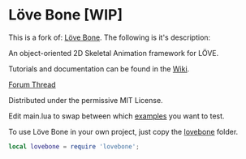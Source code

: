 # Löve Bone [WIP]

This is a fork of: [Löve Bone](https://github.com/sbseltzer/love-bone). The following is it's description:

An object-oriented 2D Skeletal Animation framework for LÖVE.

Tutorials and documentation can be found in the [Wiki](https://github.com/GeekWithALife/love-bone/wiki).

[Forum Thread](https://www.love2d.org/forums/viewtopic.php?f=5&t=79607)

Distributed under the permissive MIT License.

Edit main.lua to swap between which [examples](https://github.com/GeekWithALife/boner/tree/master/examples) you want to test.

To use Löve Bone in your own project, just copy the [lovebone](https://github.com/GeekWithALife/boner/tree/master/lovebone) folder.
```lua
local lovebone = require 'lovebone';
```
